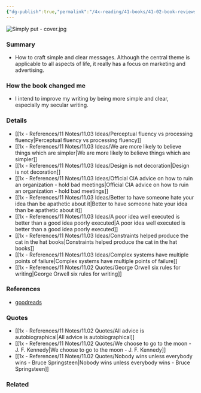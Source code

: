 ```yaml
---
{"dg-publish":true,"permalink":"/4x-reading/41-books/41-02-book-reviews/simply-put-why-clear-messages-win-and-how-to-design-them-ben-guttmann/","title":"Simply Put - Why Clear Messages Win - and How to Design Them - Ben Guttmann","created":"2024-04-17T17:55:29.814+03:00","updated":"2024-04-22T13:43:29.971+03:00"}
---
```


![Simply put - cover.jpg](/img/user/4x%20-%20Reading/41%20Books/41.02%20Book%20reviews/Simply%20put%20-%20cover.jpg)
### Summary
- How to craft simple and clear messages. Although the central theme is applicable to all aspects of life, it really has a focus on marketing and advertising.

### How the book changed me
- I intend to improve my writing by being more simple and clear, especially my secular writing.

### Details
- [[1x - References/11 Notes/11.03 Ideas/Perceptual fluency vs processing fluency\|Perceptual fluency vs processing fluency]]
- [[1x - References/11 Notes/11.03 Ideas/We are more likely to believe things which are simpler\|We are more likely to believe things which are simpler]]
- [[1x - References/11 Notes/11.03 Ideas/Design is not decoration\|Design is not decoration]]
- [[1x - References/11 Notes/11.03 Ideas/Official CIA advice on how to ruin an organization - hold bad meetings\|Official CIA advice on how to ruin an organization - hold bad meetings]]
- [[1x - References/11 Notes/11.03 Ideas/Better to have someone hate your idea than be apathetic about it\|Better to have someone hate your idea than be apathetic about it]]
- [[1x - References/11 Notes/11.03 Ideas/A poor idea well executed is better than a good idea poorly executed\|A poor idea well executed is better than a good idea poorly executed]]
- [[1x - References/11 Notes/11.03 Ideas/Constraints helped produce the cat in the hat books\|Constraints helped produce the cat in the hat books]]
- [[1x - References/11 Notes/11.03 Ideas/Complex systems have multiple points of failure\|Complex systems have multiple points of failure]]
- [[1x - References/11 Notes/11.02 Quotes/George Orwell six rules for writing\|George Orwell six rules for writing]]

### References
- [goodreads](https://www.goodreads.com/book/show/102088915-simply-put)

### Quotes
- [[1x - References/11 Notes/11.02 Quotes/All advice is autobiographical\|All advice is autobiographical]]
- [[1x - References/11 Notes/11.02 Quotes/We choose to go to the moon - J. F. Kennedy\|We choose to go to the moon - J. F. Kennedy]]
- [[1x - References/11 Notes/11.02 Quotes/Nobody wins unless everybody wins - Bruce Springsteen\|Nobody wins unless everybody wins - Bruce Springsteen]]
### Related

